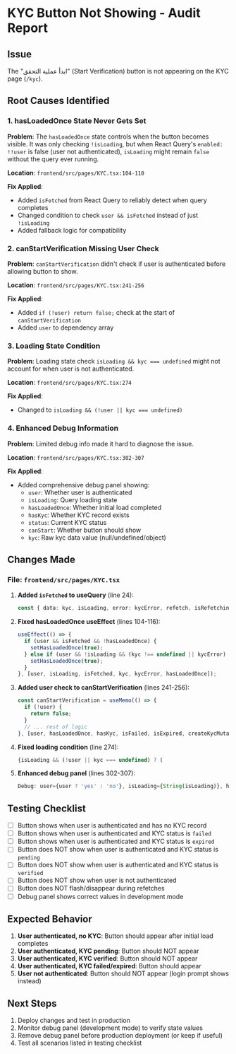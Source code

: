 # KYC Button Not Showing - Audit Report

## Issue
The "ابدأ عملية التحقق" (Start Verification) button is not appearing on the KYC page (`/kyc`).

## Root Causes Identified

### 1. **hasLoadedOnce State Never Gets Set**
**Problem**: The `hasLoadedOnce` state controls when the button becomes visible. It was only checking `!isLoading`, but when React Query's `enabled: !!user` is false (user not authenticated), `isLoading` might remain `false` without the query ever running.

**Location**: `frontend/src/pages/KYC.tsx:104-110`

**Fix Applied**:
- Added `isFetched` from React Query to reliably detect when query completes
- Changed condition to check `user && isFetched` instead of just `!isLoading`
- Added fallback logic for compatibility

### 2. **canStartVerification Missing User Check**
**Problem**: `canStartVerification` didn't check if user is authenticated before allowing button to show.

**Location**: `frontend/src/pages/KYC.tsx:241-256`

**Fix Applied**:
- Added `if (!user) return false;` check at the start of `canStartVerification`
- Added `user` to dependency array

### 3. **Loading State Condition**
**Problem**: Loading state check `isLoading && kyc === undefined` might not account for when user is not authenticated.

**Location**: `frontend/src/pages/KYC.tsx:274`

**Fix Applied**:
- Changed to `isLoading && (!user || kyc === undefined)`

### 4. **Enhanced Debug Information**
**Problem**: Limited debug info made it hard to diagnose the issue.

**Location**: `frontend/src/pages/KYC.tsx:302-307`

**Fix Applied**:
- Added comprehensive debug panel showing:
  - `user`: Whether user is authenticated
  - `isLoading`: Query loading state
  - `hasLoadedOnce`: Whether initial load completed
  - `hasKyc`: Whether KYC record exists
  - `status`: Current KYC status
  - `canStart`: Whether button should show
  - `kyc`: Raw kyc data value (null/undefined/object)

## Changes Made

### File: `frontend/src/pages/KYC.tsx`

1. **Added `isFetched` to useQuery** (line 24):
   ```typescript
   const { data: kyc, isLoading, error: kycError, refetch, isRefetching, isFetched } = useQuery({
   ```

2. **Fixed hasLoadedOnce useEffect** (lines 104-116):
   ```typescript
   useEffect(() => {
     if (user && isFetched && !hasLoadedOnce) {
       setHasLoadedOnce(true);
     } else if (user && !isLoading && (kyc !== undefined || kycError) && !hasLoadedOnce) {
       setHasLoadedOnce(true);
     }
   }, [user, isLoading, isFetched, kyc, kycError, hasLoadedOnce]);
   ```

3. **Added user check to canStartVerification** (lines 241-256):
   ```typescript
   const canStartVerification = useMemo(() => {
     if (!user) {
       return false;
     }
     // ... rest of logic
   }, [user, hasLoadedOnce, hasKyc, isFailed, isExpired, createKycMutation.isPending, isPending]);
   ```

4. **Fixed loading condition** (line 274):
   ```typescript
   {isLoading && (!user || kyc === undefined) ? (
   ```

5. **Enhanced debug panel** (lines 302-307):
   ```typescript
   Debug: user={user ? 'yes' : 'no'}, isLoading={String(isLoading)}, hasLoadedOnce={String(hasLoadedOnce)}, hasKyc={String(hasKyc)}, status={kycStatus || 'null'}, canStart={String(canStartVerification)}, kyc={kyc === null ? 'null' : kyc === undefined ? 'undefined' : 'object'}
   ```

## Testing Checklist

- [ ] Button shows when user is authenticated and has no KYC record
- [ ] Button shows when user is authenticated and KYC status is `failed`
- [ ] Button shows when user is authenticated and KYC status is `expired`
- [ ] Button does NOT show when user is authenticated and KYC status is `pending`
- [ ] Button does NOT show when user is authenticated and KYC status is `verified`
- [ ] Button does NOT show when user is not authenticated
- [ ] Button does NOT flash/disappear during refetches
- [ ] Debug panel shows correct values in development mode

## Expected Behavior

1. **User authenticated, no KYC**: Button should appear after initial load completes
2. **User authenticated, KYC pending**: Button should NOT appear
3. **User authenticated, KYC verified**: Button should NOT appear
4. **User authenticated, KYC failed/expired**: Button should appear
5. **User not authenticated**: Button should NOT appear (login prompt shows instead)

## Next Steps

1. Deploy changes and test in production
2. Monitor debug panel (development mode) to verify state values
3. Remove debug panel before production deployment (or keep if useful)
4. Test all scenarios listed in testing checklist

